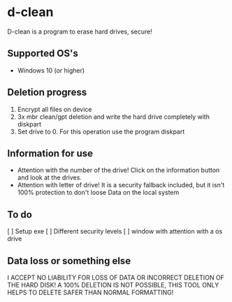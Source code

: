 # d-clean
D-clean is a program to erase hard drives, secure! 

## Supported OS's
- Windows 10 (or higher)


## Deletion progress
1. Encrypt all files on device
2. 3x mbr clean/gpt deletion and write the hard drive completely with diskpart
3. Set drive to 0. For this operation use the program diskpart

## Information for use
- Attention with the number of the drive! Click on the information button and look at the drives.
- Attention with letter of drive! It is a security fallback included, but it isn't 100% protection to don't loose Data on the local system


## To do
[ ] Setup exe
[ ] Different security levels
[ ] window with attention with a os drive


## Data loss or something else
I ACCEPT NO LIABILITY FOR LOSS OF DATA OR INCORRECT DELETION OF THE HARD DISK! A 100% DELETION IS NOT POSSIBLE, THIS TOOL ONLY HELPS TO DELETE SAFER THAN NORMAL FORMATTING!
